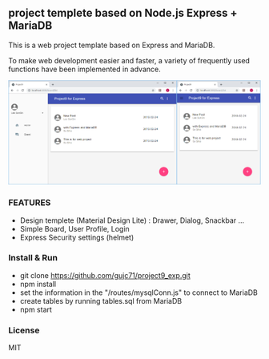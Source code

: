 ## project templete based on Node.js Express + MariaDB ##

This is a web project template based on Express and MariaDB.

To make web development easier and faster, a variety of frequently used functions have been implemented in advance.

![Screenshot](./screenshot.png)

### FEATURES ###

- Design templete (Material Design Lite) : Drawer, Dialog, Snackbar ...
- Simple Board, User Profile, Login
- Express Security settings (helmet)

### Install & Run ###

- git clone https://github.com/gujc71/project9_exp.git
- npm install
- set the information in the "/routes/mysqlConn.js" to connect to MariaDB
- create tables by running tables.sql from MariaDB
- npm start

### License ###
MIT